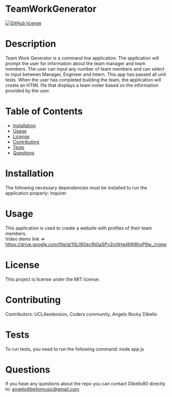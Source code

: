 # TeamWorkGenerator
[![GitHub license](https://img.shields.io/badge/license-MIT-blue.svg)](https://github.com/Dibello80/TeamWorkGenerator)
# Description
  Team Work Generator is a command line application. The application will prompt the user for information about the team manager and team members. The user can input any number of team members and can select to input between Manager, Engineer and Intern. This app has passed all unit tests. When the user has completed building the team, the application will create an HTML file that displays a team roster based on the information provided by the user.
# Table of Contents 
* [Installation](#installation)
* [Usage](#usage)
* [License](#license)
* [Contributing](#contributing)
* [Tests](#tests)
* [Questions](#questions)
# Installation
The following necessary dependencies must be installed to run the application properly: Inquirer
# Usage
​This application is used to create a website with profiles of their team members.<br>
Video demo link => https://drive.google.com/file/d/10LI9OeclNGaSPv2icItHwI8W8hvP9w_j/view
# License
This project is license under the MIT license.
# Contributing
​Contributors: UCLAextension, Coders community, Angelo Rocky Dibello
# Tests
To run tests, you need to run the following command: node app.js
# Questions
If you have any questions about the repo you can contact Dibello80 directly to: angelodibellomusic@gmail.com.

